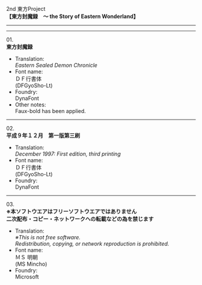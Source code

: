2nd 東方Project  
**【東方封魔録　～ the Story of Eastern Wonderland】**

---  
---

01\.  
**東方封魔録**
  - Translation:  
*Eastern Sealed Demon Chronicle*
  - Font name:  
ＤＦ行書体  
(DFGyoSho-Lt)
  - Foundry:  
DynaFont
  - Other notes:  
Faux-bold has been applied.

---

02\.  
**平成９年１２月　第一版第三刷**
  - Translation:  
*December 1997: First edition, third printing*
  - Font name:  
ＤＦ行書体  
(DFGyoSho-Lt)
  - Foundry:  
DynaFont

---

03\.  
**※本ソフトウエアはフリーソフトウエアではありません**  
**二次配布・コピー・ネットワークヘの転載などの為を禁じます**
  - Translation:  
*※This is not free software.*  
*Redistribution, copying, or network reproduction is prohibited.*
  - Font name:  
ＭＳ 明朝  
(MS Mincho)
  - Foundry:  
Microsoft
